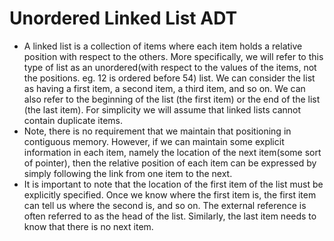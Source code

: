 # Unordered Linked List ADT
  * A linked list is a collection of items where each item holds a relative position with respect to the others. More specifically, we will refer to this type of list as an unordered(with respect to the values of the items, not the positions. eg. 12 is ordered before 54) list. We can consider the list as having a first item, a second item, a third item, and so on. We can also refer to the beginning of the list (the first item) or the end of the list (the last item). For simplicity we will assume that linked lists cannot contain duplicate items.
  * Note, there is no requirement that we maintain that positioning in contiguous memory. However, if we can maintain some explicit information in each item, namely the location of the next item(some sort of pointer), then the relative position of each item can be expressed by simply following the link from one item to the next.
  * It is important to note that the location of the first item of the list must be explicitly specified. Once we know where the first item is, the first item can tell us where the second is, and so on. The external reference is often referred to as the head of the list. Similarly, the last item needs to know that there is no next item.